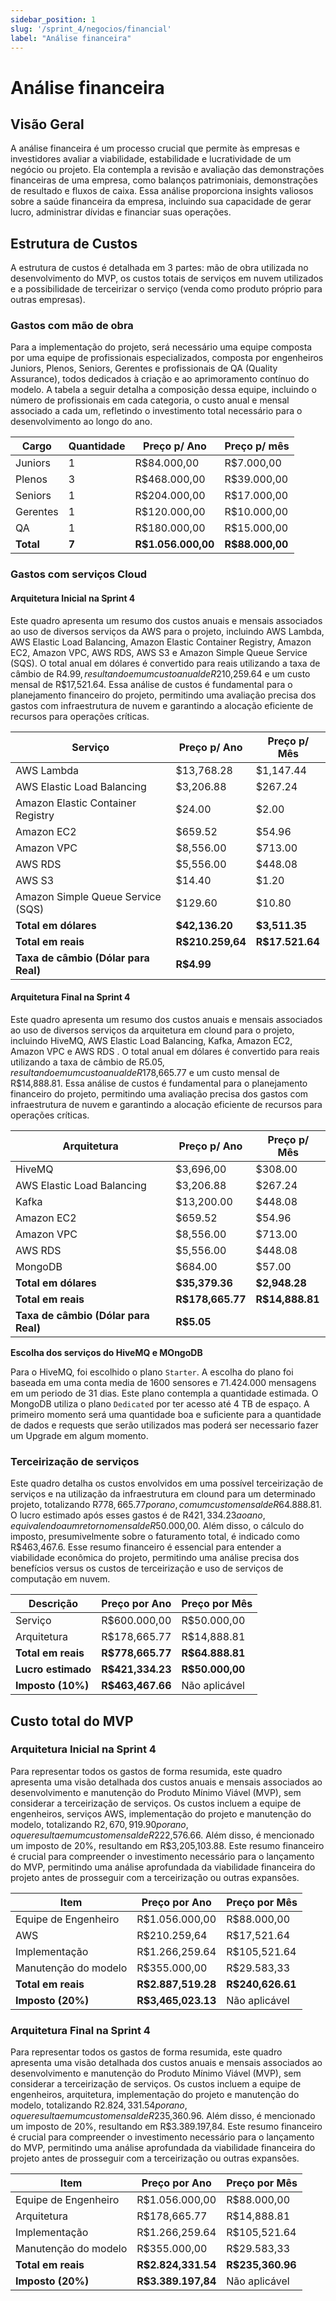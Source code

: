 ```yaml
---
sidebar_position: 1
slug: '/sprint_4/negocios/financial'
label: "Análise financeira"
---
```


# Análise financeira

## Visão Geral

A análise financeira é um processo crucial que permite às empresas e investidores avaliar a viabilidade, estabilidade e lucratividade de um negócio ou projeto. Ela contempla a revisão e avaliação das demonstrações financeiras de uma empresa, como balanços patrimoniais, demonstrações de resultado e fluxos de caixa. Essa análise proporciona insights valiosos sobre a saúde financeira da empresa, incluindo sua capacidade de gerar lucro, administrar dívidas e financiar suas operações.

## Estrutura de Custos

A estrutura de custos é detalhada em 3 partes: mão de obra utilizada no desenvolvimento do MVP, os custos totais de serviços em nuvem utilizados e a possibilidade de terceirizar o serviço (venda como produto próprio para outras empresas).

### Gastos com mão de obra

Para a implementação do projeto, será necessário uma equipe composta por uma equipe de profissionais especializados, composta por engenheiros Juniors, Plenos, Seniors, Gerentes e profissionais de QA (Quality Assurance), todos dedicados à criação e ao aprimoramento contínuo do modelo. A tabela a seguir detalha a composição dessa equipe, incluindo o número de profissionais em cada categoria, o custo anual e mensal associado a cada um, refletindo o investimento total necessário para o desenvolvimento ao longo do ano.

| Cargo     | Quantidade | Preço p/ Ano   | Preço p/ mês |
|-----------|------------|----------------|--------------|
| Juniors   | 1          | R$84.000,00    | R$7.000,00   |
| Plenos    | 3          | R$468.000,00   | R$39.000,00  |
| Seniors   | 1          | R$204.000,00   | R$17.000,00  |
| Gerentes  | 1          | R$120.000,00   | R$10.000,00  |
| QA        | 1          | R$180.000,00   | R$15.000,00  |
| **Total** | **7**      | **R$1.056.000,00** | **R$88.000,00** |

### Gastos com serviços Cloud

#### Arquitetura Inicial na Sprint 4

Este quadro apresenta um resumo dos custos anuais e mensais associados ao uso de diversos serviços da AWS para o projeto, incluindo AWS Lambda, AWS Elastic Load Balancing, Amazon Elastic Container Registry, Amazon EC2, Amazon VPC, AWS RDS, AWS S3 e Amazon Simple Queue Service (SQS). O total anual em dólares é convertido para reais utilizando a taxa de câmbio de R$4.99, resultando em um custo anual de R$210,259.64 e um custo mensal de R$17,521.64. Essa análise de custos é fundamental para o planejamento financeiro do projeto, permitindo uma avaliação precisa dos gastos com infraestrutura de nuvem e garantindo a alocação eficiente de recursos para operações críticas.

| Serviço                             | Preço p/ Ano   | Preço p/ Mês  |
|-------------------------------------|----------------|----------------|
| AWS Lambda                          | $13,768.28     | $1,147.44      |
| AWS Elastic Load Balancing          | $3,206.88      | $267.24        |
| Amazon Elastic Container Registry   | $24.00         | $2.00          |
| Amazon EC2                          | $659.52        | $54.96         |
| Amazon VPC                          | $8,556.00      | $713.00        |
| AWS RDS                             | $5,556.00      | $448.08        |
| AWS S3                              | $14.40         | $1.20          |
| Amazon Simple Queue Service (SQS)   | $129.60        | $10.80         |
| **Total em dólares**                | **$42,136.20** | **$3,511.35**  |
| **Total em reais**                  | **R$210.259,64**|**R$17.521.64**|
| **Taxa de câmbio (Dólar para Real)**| **R$4.99**     |                |

#### Arquitetura Final na Sprint 4

Este quadro apresenta um resumo dos custos anuais e mensais associados ao uso de diversos serviços da arquitetura em clound para o projeto, incluindo HiveMQ, AWS Elastic Load Balancing, Kafka, Amazon EC2, Amazon VPC e AWS RDS . O total anual em dólares é convertido para reais utilizando a taxa de câmbio de R$5.05, resultando em um custo anual de R$178,665.77 e um custo mensal de R$14,888.81. Essa análise de custos é fundamental para o planejamento financeiro do projeto, permitindo uma avaliação precisa dos gastos com infraestrutura de nuvem e garantindo a alocação eficiente de recursos para operações críticas.

| Arquitetura                             | Preço p/ Ano   | Preço p/ Mês  |
|-------------------------------------|----------------|----------------|
| HiveMQ                              | $3,696,00      | $308.00        |
| AWS Elastic Load Balancing          | $3,206.88      | $267.24        |
| Kafka                              | $13,200.00     | $448.08        |
| Amazon EC2                          | $659.52        | $54.96         |
| Amazon VPC                          | $8,556.00      | $713.00        |
| AWS RDS                             | $5,556.00      | $448.08        |
| MongoDB                             | $684.00        | $57.00         |
| **Total em dólares**                | **$35,379.36** | **$2,948.28**  |
| **Total em reais**                  | **R$178,665.77**|**R$14,888.81**|
| **Taxa de câmbio (Dólar para Real)**| **R$5.05**                      |

**Escolha dos serviços do HiveMQ e MOngoDB**

Para o HiveMQ, foi escolhido o plano `Starter`. A escolha do plano foi baseada em uma conta media de 1600 sensores e 71.424.000 mensagens em um periodo de 31 dias. Este plano contempla a quantidade estimada. 
O MongoDB utiliza o plano `Dedicated` por ter acesso até 4 TB de espaço. A primeiro momento será uma quantidade boa e suficiente para a quantidade de dados e requests que serão utilizados mas poderá ser necessario fazer um Upgrade em algum momento. 


### Terceirização de serviços

Este quadro detalha os custos envolvidos em uma possível terceirização de serviços e na utilização da infraestrutura em clound para um determinado projeto, totalizando R$778,665.77 por ano, com um custo mensal de R$64.888.81. O lucro estimado após esses gastos é de R$421,334.23 ao ano, equivalendo a um retorno mensal de R$50.000,00. Além disso, o cálculo do imposto, presumivelmente sobre o faturamento total, é indicado como R$463,467.6. Esse resumo financeiro é essencial para entender a viabilidade econômica do projeto, permitindo uma análise precisa dos benefícios versus os custos de terceirização e uso de serviços de computação em nuvem.

| Descrição                | Preço por Ano   | Preço por Mês |
|--------------------------|-----------------|---------------|
| Serviço                  | R$600.000,00    | R$50.000,00   |
| Arquitetura              | R$178,665.77    | R$14,888.81   |
| **Total em reais**       | **R$778,665.77**| **R$64.888.81**|
| **Lucro estimado**       | **R$421,334.23**| **R$50.000,00**|
| **Imposto (10%)**        | **R$463,467.66**| Não aplicável |

## Custo total do MVP

### Arquitetura Inicial na Sprint 4

Para representar todos os gastos de forma resumida, este quadro apresenta uma visão detalhada dos custos anuais e mensais associados ao desenvolvimento e manutenção do Produto Mínimo Viável (MVP), sem considerar a terceirização de serviços. Os custos incluem a equipe de engenheiros, serviços AWS, implementação do projeto e manutenção do modelo, totalizando R$2,670,919.90 por ano, o que resulta em um custo mensal de R$222,576.66. Além disso, é mencionado um imposto de 20%, resultando em R$3,205,103.88. Este resumo financeiro é crucial para compreender o investimento necessário para o lançamento do MVP, permitindo uma análise aprofundada da viabilidade financeira do projeto antes de prosseguir com a terceirização ou outras expansões.

| Item                   | Preço por Ano    | Preço por Mês  |
|------------------------|------------------|----------------|
| Equipe de Engenheiro   | R$1.056.000,00   | R$88.000,00    |
| AWS                    | R$210.259,64     | R$17,521.64     |
| Implementação          | R$1.266,259.64   | R$105,521.64    |
| Manutenção do modelo   | R$355.000,00     | R$29.583,33    |
| **Total em reais**     | **R$2.887,519.28** | **R$240,626.61**|
| **Imposto (20%)**      | **R$3,465,023.13**| Não aplicável  |

### Arquitetura Final na Sprint 4

Para representar todos os gastos de forma resumida, este quadro apresenta uma visão detalhada dos custos anuais e mensais associados ao desenvolvimento e manutenção do Produto Mínimo Viável (MVP), sem considerar a terceirização de serviços. Os custos incluem a equipe de engenheiros, arquitetura, implementação do projeto e manutenção do modelo, totalizando R$2.824,331.54 por ano, o que resulta em um custo mensal de R$235,360.96. Além disso, é mencionado um imposto de 20%, resultando em R$3.389.197,84. Este resumo financeiro é crucial para compreender o investimento necessário para o lançamento do MVP, permitindo uma análise aprofundada da viabilidade financeira do projeto antes de prosseguir com a terceirização ou outras expansões.

| Item                   | Preço por Ano    | Preço por Mês  |
|------------------------|------------------|----------------|
| Equipe de Engenheiro   | R$1.056.000,00   | R$88.000,00    |
| Arquitetura            | R$178,665.77     | R$14,888.81     |
| Implementação          | R$1.266,259.64   | R$105,521.64    |
| Manutenção do modelo   | R$355.000,00     | R$29.583,33    |
| **Total em reais**     | **R$2.824,331.54** | **R$235,360.96**|
| **Imposto (20%)**      | **R$3.389.197,84**| Não aplicável  |
